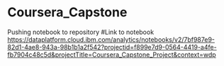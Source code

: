 # Coursera_Capstone
Pushing notebook to repository
#Link to notebook https://dataplatform.cloud.ibm.com/analytics/notebooks/v2/7bf987e9-82d1-4ae8-943a-98b1b1a2f542?projectid=f899e7d9-0564-4419-a4fe-fb7904c48c5d&projectTitle=Coursera_Capstone_Project&context=wdp
